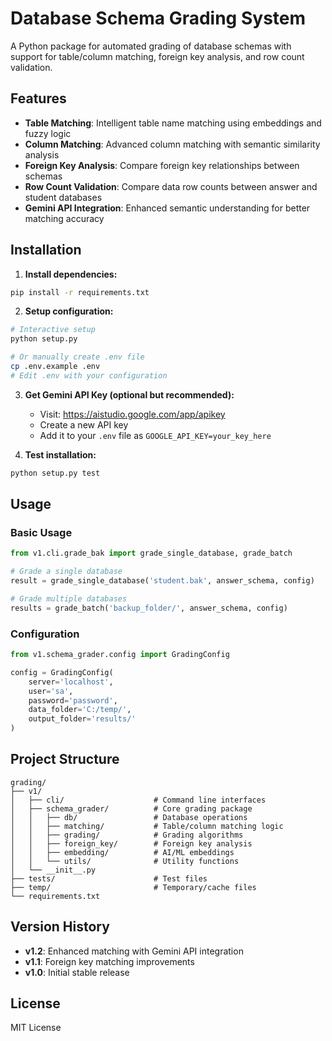 # Database Schema Grading System

A Python package for automated grading of database schemas with support for table/column matching, foreign key analysis, and row count validation.

## Features

- **Table Matching**: Intelligent table name matching using embeddings and fuzzy logic
- **Column Matching**: Advanced column matching with semantic similarity analysis
- **Foreign Key Analysis**: Compare foreign key relationships between schemas
- **Row Count Validation**: Compare data row counts between answer and student databases
- **Gemini API Integration**: Enhanced semantic understanding for better matching accuracy

## Installation

1. **Install dependencies:**
```bash
pip install -r requirements.txt
```

2. **Setup configuration:**
```bash
# Interactive setup
python setup.py

# Or manually create .env file
cp .env.example .env
# Edit .env with your configuration
```

3. **Get Gemini API Key (optional but recommended):**
   - Visit: https://aistudio.google.com/app/apikey
   - Create a new API key
   - Add it to your `.env` file as `GOOGLE_API_KEY=your_key_here`

4. **Test installation:**
```bash
python setup.py test
```

## Usage

### Basic Usage

```python
from v1.cli.grade_bak import grade_single_database, grade_batch

# Grade a single database
result = grade_single_database('student.bak', answer_schema, config)

# Grade multiple databases
results = grade_batch('backup_folder/', answer_schema, config)
```

### Configuration

```python
from v1.schema_grader.config import GradingConfig

config = GradingConfig(
    server='localhost',
    user='sa', 
    password='password',
    data_folder='C:/temp/',
    output_folder='results/'
)
```

## Project Structure

```
grading/
├── v1/
│   ├── cli/                    # Command line interfaces
│   ├── schema_grader/          # Core grading package
│   │   ├── db/                 # Database operations
│   │   ├── matching/           # Table/column matching logic
│   │   ├── grading/            # Grading algorithms
│   │   ├── foreign_key/        # Foreign key analysis
│   │   ├── embedding/          # AI/ML embeddings
│   │   └── utils/              # Utility functions
│   └── __init__.py
├── tests/                      # Test files
├── temp/                       # Temporary/cache files
└── requirements.txt
```

## Version History

- **v1.2**: Enhanced matching with Gemini API integration
- **v1.1**: Foreign key matching improvements  
- **v1.0**: Initial stable release

## License

MIT License
